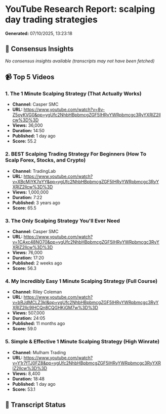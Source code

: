 # YouTube Research Report: scalping day trading strategies

**Generated:** 07/10/2025, 13:23:18

## 🎯 Consensus Insights

*No consensus insights available (transcripts may not have been fetched)*

## 📹 Top 5 Videos

### 1. The 1 Minute Scalping Strategy (That Actually Works)

- **Channel:** Casper SMC
- **URL:** https://www.youtube.com/watch?v=8v-Z5oyKVG0&pp=ygUfc2NhbHBpbmcgZGF5IHRyYWRpbmcgc3RyYXRlZ2llcw%3D%3D
- **Views:** 36,000
- **Duration:** 14:50
- **Published:** 1 day ago
- **Score:** 55.2

### 2. BEST Scalping Trading Strategy For Beginners (How To Scalp Forex, Stocks, and Crypto)

- **Channel:** TradingLab
- **URL:** https://www.youtube.com/watch?v=XBcMiYK7qYY&pp=ygUfc2NhbHBpbmcgZGF5IHRyYWRpbmcgc3RyYXRlZ2llcw%3D%3D
- **Views:** 1,000,000
- **Duration:** 7:22
- **Published:** 3 years ago
- **Score:** 65.5

### 3. The Only Scalping Strategy You'll Ever Need

- **Channel:** Casper SMC
- **URL:** https://www.youtube.com/watch?v=1CAxc48NO70&pp=ygUfc2NhbHBpbmcgZGF5IHRyYWRpbmcgc3RyYXRlZ2llcw%3D%3D
- **Views:** 76,000
- **Duration:** 17:20
- **Published:** 2 weeks ago
- **Score:** 56.3

### 4. My Incredibly Easy 1 Minute Scalping Strategy (Full Course)

- **Channel:** Riley Coleman
- **URL:** https://www.youtube.com/watch?v=bRJdMCLZ3kI&pp=ygUfc2NhbHBpbmcgZGF5IHRyYWRpbmcgc3RyYXRlZ2llc9IHCQn8CQGHKiGM7w%3D%3D
- **Views:** 507,000
- **Duration:** 24:05
- **Published:** 11 months ago
- **Score:** 59.0

### 5. Simple & Effective 1 Minute Scalping Strategy (High Winrate)

- **Channel:** Mulham Trading
- **URL:** https://www.youtube.com/watch?v=Y1r7fTJ0FZ8&pp=ygUfc2NhbHBpbmcgZGF5IHRyYWRpbmcgc3RyYXRlZ2llcw%3D%3D
- **Views:** 8,400
- **Duration:** 18:48
- **Published:** 1 day ago
- **Score:** 53.1

## 📝 Transcript Status

